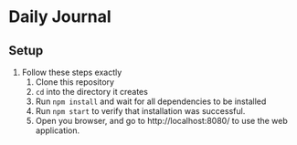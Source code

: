 # Daily Journal 

## Setup

1. Follow these steps exactly
    1. Clone this repository
    2. `cd` into the directory it creates
    3. Run `npm install` and wait for all dependencies to be installed
    4. Run `npm start` to verify that installation was successful.
    5. Open you browser, and go to http://localhost:8080/ to use the web application.
